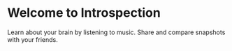 Welcome to Introspection
========================

Learn about your brain by listening to music.
Share and compare snapshots with your friends.